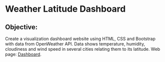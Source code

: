# Weather Latitude Dashboard
## Objective: 
Create a visualization dashboard website using HTML, CSS and Bootstrap with data from OpenWeather API. Data shows temperature, humidity, cloudiness and wind speed in several cities relating them to its latitude.
Web page: [Dashboard](https://odindeltoro.github.io/Web-Design-Challenge/). 
